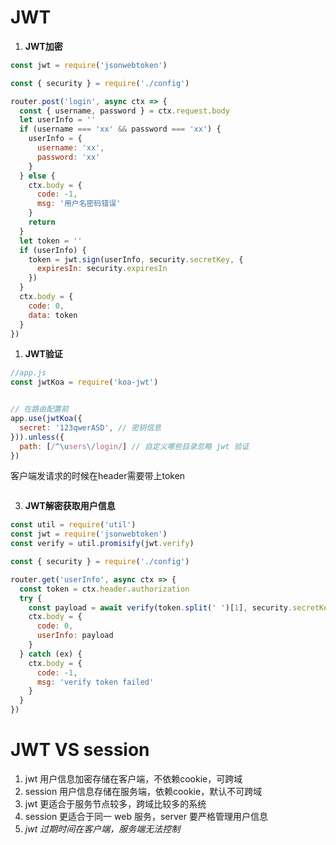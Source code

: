 JWT
============================

1. **JWT加密**
```js
const jwt = require('jsonwebtoken')

const { security } = require('./config')

router.post('login', async ctx => {
  const { username, password } = ctx.request.body
  let userInfo = ''
  if (username === 'xx' && password === 'xx') {
    userInfo = {
      username: 'xx',
      password: 'xx'
    }
  } else {
    ctx.body = {
      code: -1,
      msg: '用户名密码错误'
    }
    return
  }
  let token = ''
  if (userInfo) {
    token = jwt.sign(userInfo, security.secretKey, {
      expiresIn: security.expiresIn
    })
  }
  ctx.body = {
    code: 0,
    data: token
  }
})
```

1. **JWT验证** 
```js
//app.js
const jwtKoa = require('koa-jwt')


// 在路由配置前
app.use(jwtKoa({
  secret: '123qwerASD', // 密钥信息
})).unless({
  path: [/^\users\/login/] // 自定义哪些目录忽略 jwt 验证
})
```

客户端发请求的时候在header需要带上token
```tsx

```

3. **JWT解密获取用户信息**
```js
const util = require('util')
const jwt = require('jsonwebtoken')
const verify = util.promisify(jwt.verify)

const { security } = require('./config')

router.get('userInfo', async ctx => {
  const token = ctx.header.authorization
  try {
    const payload = await verify(token.split(' ')[1], security.secretKey) // jsonwebtoken会给token前加Bearer 前缀
    ctx.body = {
      code: 0,
      userInfo: payload
    }
  } catch (ex) {
    ctx.body = {
      code: -1,
      msg: 'verify token failed'
    }
  }
})
```

JWT VS session
============================
1. jwt 用户信息加密存储在客户端，不依赖cookie，可跨域
2. session 用户信息存储在服务端，依赖cookie，默认不可跨域
3. jwt 更适合于服务节点较多，跨域比较多的系统
4. session 更适合于同一 web 服务，server 要严格管理用户信息
5. *jwt 过期时间在客户端，服务端无法控制*